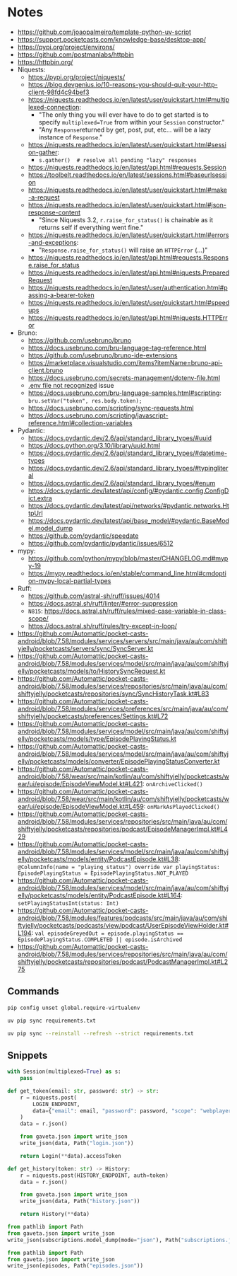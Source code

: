 # Notes

- https://github.com/joaopalmeiro/template-python-uv-script
- https://support.pocketcasts.com/knowledge-base/desktop-app/
- https://pypi.org/project/environs/
- https://github.com/postmanlabs/httpbin
- https://httpbin.org/
- Niquests:
  - https://pypi.org/project/niquests/
  - https://blog.devgenius.io/10-reasons-you-should-quit-your-http-client-98fd4c94bef3
  - https://niquests.readthedocs.io/en/latest/user/quickstart.html#multiplexed-connection:
    - "The only thing you will ever have to do to get started is to specify `multiplexed=True` from within your `Session` constructor."
    - "Any `Response`returned by get, post, put, etc… will be a lazy instance of `Response`."
  - https://niquests.readthedocs.io/en/latest/user/quickstart.html#session-gather:
    - `s.gather()  # resolve all pending "lazy" responses`
  - https://niquests.readthedocs.io/en/latest/api.html#requests.Session
  - https://toolbelt.readthedocs.io/en/latest/sessions.html#baseurlsession
  - https://niquests.readthedocs.io/en/latest/user/quickstart.html#make-a-request
  - https://niquests.readthedocs.io/en/latest/user/quickstart.html#json-response-content
    - "Since Niquests 3.2, `r.raise_for_status()` is chainable as it returns self if everything went fine."
  - https://niquests.readthedocs.io/en/latest/user/quickstart.html#errors-and-exceptions:
    - "`Response.raise_for_status()` will raise an `HTTPError` (...)"
  - https://niquests.readthedocs.io/en/latest/api.html#requests.Response.raise_for_status
  - https://niquests.readthedocs.io/en/latest/api.html#niquests.PreparedRequest
  - https://niquests.readthedocs.io/en/latest/user/authentication.html#passing-a-bearer-token
  - https://niquests.readthedocs.io/en/latest/user/quickstart.html#speedups
  - https://niquests.readthedocs.io/en/latest/api.html#niquests.HTTPError
- Bruno:
  - https://github.com/usebruno/bruno
  - https://docs.usebruno.com/bru-language-tag-reference.html
  - https://github.com/usebruno/bruno-ide-extensions
  - https://marketplace.visualstudio.com/items?itemName=bruno-api-client.bruno
  - https://docs.usebruno.com/secrets-management/dotenv-file.html
  - [.env file not recognized](https://github.com/usebruno/bruno/issues/1757) issue
  - https://docs.usebruno.com/bru-language-samples.html#scripting: `bru.setVar("token", res.body.token);`
  - https://docs.usebruno.com/scripting/sync-requests.html
  - https://docs.usebruno.com/scripting/javascript-reference.html#collection-variables
- Pydantic:
  - https://docs.pydantic.dev/2.6/api/standard_library_types/#uuid
  - https://docs.python.org/3.10/library/uuid.html
  - https://docs.pydantic.dev/2.6/api/standard_library_types/#datetime-types
  - https://docs.pydantic.dev/2.6/api/standard_library_types/#typingliteral
  - https://docs.pydantic.dev/2.6/api/standard_library_types/#enum
  - https://docs.pydantic.dev/latest/api/config/#pydantic.config.ConfigDict.extra
  - https://docs.pydantic.dev/latest/api/networks/#pydantic.networks.HttpUrl
  - https://docs.pydantic.dev/latest/api/base_model/#pydantic.BaseModel.model_dump
  - https://github.com/pydantic/speedate
  - https://github.com/pydantic/pydantic/issues/6512
- mypy:
  - https://github.com/python/mypy/blob/master/CHANGELOG.md#mypy-19
  - https://mypy.readthedocs.io/en/stable/command_line.html#cmdoption-mypy-local-partial-types
- Ruff:
  - https://github.com/astral-sh/ruff/issues/4014
  - https://docs.astral.sh/ruff/linter/#error-suppression
  - `N815`: https://docs.astral.sh/ruff/rules/mixed-case-variable-in-class-scope/
  - https://docs.astral.sh/ruff/rules/try-except-in-loop/
- https://github.com/Automattic/pocket-casts-android/blob/7.58/modules/services/servers/src/main/java/au/com/shiftyjelly/pocketcasts/servers/sync/SyncServer.kt
- https://github.com/Automattic/pocket-casts-android/blob/7.58/modules/services/model/src/main/java/au/com/shiftyjelly/pocketcasts/models/to/HistorySyncRequest.kt
- https://github.com/Automattic/pocket-casts-android/blob/7.58/modules/services/repositories/src/main/java/au/com/shiftyjelly/pocketcasts/repositories/sync/SyncHistoryTask.kt#L83
- https://github.com/Automattic/pocket-casts-android/blob/7.58/modules/services/preferences/src/main/java/au/com/shiftyjelly/pocketcasts/preferences/Settings.kt#L72
- https://github.com/Automattic/pocket-casts-android/blob/7.58/modules/services/model/src/main/java/au/com/shiftyjelly/pocketcasts/models/type/EpisodePlayingStatus.kt
- https://github.com/Automattic/pocket-casts-android/blob/7.58/modules/services/model/src/main/java/au/com/shiftyjelly/pocketcasts/models/converter/EpisodePlayingStatusConverter.kt
- https://github.com/Automattic/pocket-casts-android/blob/7.58/wear/src/main/kotlin/au/com/shiftyjelly/pocketcasts/wear/ui/episode/EpisodeViewModel.kt#L421: `onArchiveClicked()`
- https://github.com/Automattic/pocket-casts-android/blob/7.58/wear/src/main/kotlin/au/com/shiftyjelly/pocketcasts/wear/ui/episode/EpisodeViewModel.kt#L459: `onMarkAsPlayedClicked()`
- https://github.com/Automattic/pocket-casts-android/blob/7.58/modules/services/repositories/src/main/java/au/com/shiftyjelly/pocketcasts/repositories/podcast/EpisodeManagerImpl.kt#L429
- https://github.com/Automattic/pocket-casts-android/blob/7.58/modules/services/model/src/main/java/au/com/shiftyjelly/pocketcasts/models/entity/PodcastEpisode.kt#L38: `@ColumnInfo(name = "playing_status") override var playingStatus: EpisodePlayingStatus = EpisodePlayingStatus.NOT_PLAYED`
- https://github.com/Automattic/pocket-casts-android/blob/7.58/modules/services/model/src/main/java/au/com/shiftyjelly/pocketcasts/models/entity/PodcastEpisode.kt#L164: `setPlayingStatusInt(status: Int)`
- https://github.com/Automattic/pocket-casts-android/blob/7.58/modules/features/podcasts/src/main/java/au/com/shiftyjelly/pocketcasts/podcasts/view/podcast/UserEpisodeViewHolder.kt#L194: `val episodeGreyedOut = episode.playingStatus == EpisodePlayingStatus.COMPLETED || episode.isArchived`
- https://github.com/Automattic/pocket-casts-android/blob/7.58/modules/services/repositories/src/main/java/au/com/shiftyjelly/pocketcasts/repositories/podcast/PodcastManagerImpl.kt#L275

## Commands

```bash
pip config unset global.require-virtualenv
```

```bash
uv pip sync requirements.txt
```

```bash
uv pip sync --reinstall --refresh --strict requirements.txt
```

## Snippets

```python
with Session(multiplexed=True) as s:
    pass
```

```python
def get_token(email: str, password: str) -> str:
    r = niquests.post(
        LOGIN_ENDPOINT,
        data={"email": email, "password": password, "scope": "webplayer"},
    )
    data = r.json()

    from gaveta.json import write_json
    write_json(data, Path("login.json"))

    return Login(**data).accessToken
```

```python
def get_history(token: str) -> History:
    r = niquests.post(HISTORY_ENDPOINT, auth=token)
    data = r.json()

    from gaveta.json import write_json
    write_json(data, Path("history.json"))

    return History(**data)
```

```python
from pathlib import Path
from gaveta.json import write_json
write_json(subscriptions.model_dump(mode="json"), Path("subscriptions.json"))
```

```python
from pathlib import Path
from gaveta.json import write_json
write_json(episodes, Path("episodes.json"))
```
